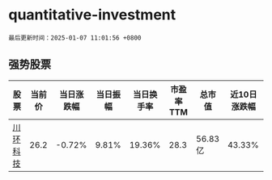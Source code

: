 # quantitative-investment

`最后更新时间：2025-01-07 11:01:56 +0800`

## 强势股票

|股票|当前价|当日涨跌幅|当日振幅|当日换手率|市盈率TTM|总市值|近10日涨跌幅|
|----|----|----|----|----|----|----|----|
|[川环科技](https://xueqiu.com/S/SZ300547)|26.2|-0.72%|9.81%|19.36%|28.3|56.83亿|43.33%|
